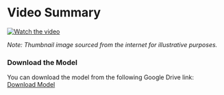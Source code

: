 # Video Summary

[![Watch the video](https://encrypted-tbn0.gstatic.com/images?q=tbn:ANd9GcQbyLlxaxUvUnVGiximP1XPpDm1pPZId2AyeA&s)](https://drive.google.com/file/d/1kQKL7y2pQwkTc6ck3fia8nUnN7NiP7KS/view?usp=sharing)


*Note: Thumbnail image sourced from the internet for illustrative purposes.*

### Download the Model
You can download the model from the following Google Drive link: [Download Model](https://drive.google.com/uc?export=view&id=1qFlXgv-2pWZb4hJ8vNSWxiH5Fm3zqQ1B)
